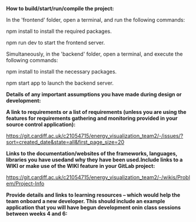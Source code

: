 **How to build/start/run/compile the project:**

In the 'frontend' folder, open a terminal, and run the following commands:

npm install to install the required packages.

npm run dev to start the frontend server.

Simultaneously, in the 'backend' folder, open a terminal, and execute the following commands:

npm install to install the necessary packages.

npm start app to launch the backend server.

**Details of any important assumptions you have made during design or development:**

**A link to requirements or a list of requirements (unless you are using the features for requirements gathering and monitoring provided in your source control application):**

https://git.cardiff.ac.uk/c21054715/energy_visualization_team2/-/issues/?sort=created_date&state=all&first_page_size=20

**Links to the documentation/websites of the frameworks, languages, libraries you have usedand why they have been used.Include links to a WIKI or make use of the WIKI feature in your GitLab project:**

https://git.cardiff.ac.uk/c21054715/energy_visualization_team2/-/wikis/Problem/Project-Info

**Provide details and links to learning resources – which would help the team onboard a new developer. This should include an example application that you will have begun development onin class sessions between weeks 4 and 6:**

